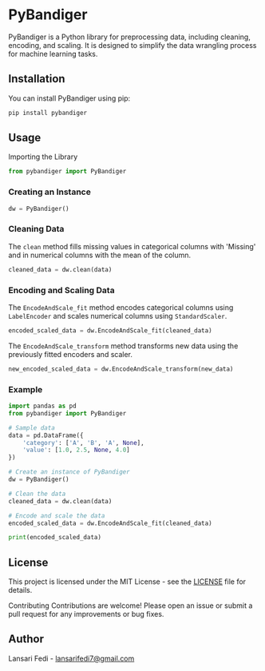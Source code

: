 # PyBandiger

PyBandiger is a Python library for preprocessing data, including cleaning, encoding, and scaling. It is designed to simplify the data wrangling process for machine learning tasks.

## Installation

You can install PyBandiger using pip:

```sh
pip install pybandiger
```

## Usage

Importing the Library

```python
from pybandiger import PyBandiger
```

### Creating an Instance

```python
dw = PyBandiger()
```

### Cleaning Data

The `clean` method fills missing values in categorical columns with 'Missing' and in numerical columns with the mean of the column.

```python
cleaned_data = dw.clean(data)
```

### Encoding and Scaling Data

The `EncodeAndScale_fit` method encodes categorical columns using `LabelEncoder` and scales numerical columns using `StandardScaler`.

```python
encoded_scaled_data = dw.EncodeAndScale_fit(cleaned_data)
```

The `EncodeAndScale_transform` method transforms new data using the previously fitted encoders and scaler.

```python
new_encoded_scaled_data = dw.EncodeAndScale_transform(new_data)
```

### Example

```python
import pandas as pd
from pybandiger import PyBandiger

# Sample data
data = pd.DataFrame({
    'category': ['A', 'B', 'A', None],
    'value': [1.0, 2.5, None, 4.0]
})

# Create an instance of PyBandiger
dw = PyBandiger()

# Clean the data
cleaned_data = dw.clean(data)

# Encode and scale the data
encoded_scaled_data = dw.EncodeAndScale_fit(cleaned_data)

print(encoded_scaled_data)
```

## License

This project is licensed under the MIT License - see the <a href="https://opensource.org/license/mit" target="_blank">LICENSE</a>
file for details.

Contributing
Contributions are welcome! Please open an issue or submit a pull request for any improvements or bug fixes.

## Author

Lansari Fedi - lansarifedi7@gmail.com
